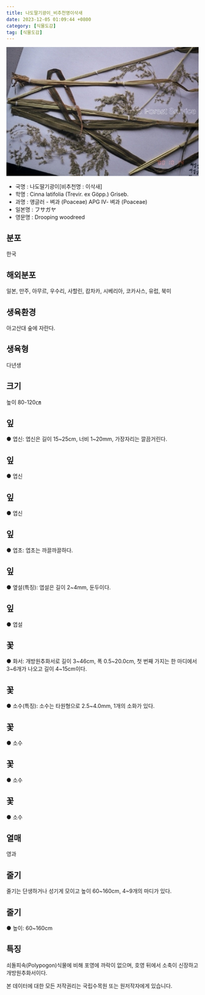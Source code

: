 ```yaml
---
title: 나도딸기광이_비추천명이삭새
date: 2023-12-05 01:09:44 +0800
category: [식물도감]
tag: [식물도감]
---
```




![나도딸기광이[비추천명 : 이삭새]](/assets/img/fileUpload/plants/basic/Gramineae/Cinna/14354/1_th2.JPG)
- 국명 : 나도딸기광이[비추천명 : 이삭새]
- 학명 : Cinna latifolia (Trevir. ex Göpp.) Griseb.
- 과명 : 앵글러 - 벼과 (Poaceae) APG Ⅳ- 벼과 (Poaceae)
- 일본명 : フサガヤ
- 영문명 : Drooping woodreed


## 분포
한국
## 해외분포
일본, 만주, 아무르, 우수리, 사할린, 캄차카, 시베리아, 코카사스, 유럽, 북미
## 생육환경
아고산대 숲에 자란다.
## 생육형
다년생
## 크기
높이 80-120㎝
## 잎
● 엽신: 엽신은 길이 15~25cm, 너비 1~20mm, 가장자리는 깔끔거린다.
## 잎
● 엽신
## 잎
● 엽신
## 잎
● 엽초: 엽초는 까끌까끌하다.
## 잎
● 옆설(특징): 엽설은 길이 2~4mm, 둔두이다.
## 잎
● 엽설
## 꽃
● 화서: 개방원추화서로 길이 3~46cm, 폭 0.5~20.0cm, 첫 번째 가지는 한 마디에서 3~6개가 나오고 길이 4~15cm이다.
## 꽃
● 소수(특징): 소수는 타원형으로 2.5~4.0mm, 1개의 소화가 있다.
## 꽃
● 소수
## 꽃
● 소수
## 꽃
● 소수
## 열매
영과
## 줄기
줄기는 단생하거나 성기게 모이고 높이 60~160cm, 4~9개의 마디가 있다.
## 줄기
● 높이: 60~160cm
## 특징
쇠돌피속(Polypogon)식물에 비해 포영에 까락이 없으며, 호영 뒤에서 소축이 신장하고 개방원추화서이다.






본 데이터에 대한 모든 저작권리는 국립수목원 또는 원저작자에게 있습니다.
